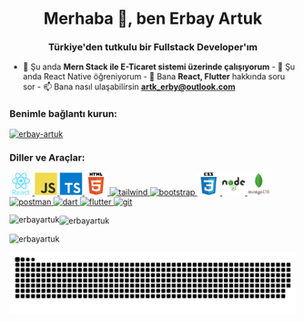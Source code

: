 <h1 align="center">Merhaba 👋, ben Erbay Artuk</h1>
<h3 align="center">Türkiye'den tutkulu bir Fullstack Developer'ım</h3>

- 🔭 Şu anda **Mern Stack ile E-Ticaret sistemi üzerinde çalışıyorum** - 🌱 Şu anda React Native
öğreniyorum - 💬 Bana **React, Flutter** hakkında soru sor - 📫 Bana nasıl
ulaşabilirsin **artk_erby@outlook.com**

<h3 align="left ">Benimle bağlantı kurun:</h3>
<p align="left">
  <a href="https://linkedin.com/in/erbay-artuk" target="blank"
    ><img align=center" src =
    "https://raw.githubusercontent.com/rahuldkjain/github-profile-readme-generator/master/src/images/icons/Social/linked-in-alt.svg"
    alt = "erbay-artuk" height = "30" width = "40" /></a
  >
</p>

<h3 align="left">Diller ve Araçlar:</h3>
<p align="left">
  <a href="https://reactjs.org/" target="_blank" rel="noreferrer">
    <img
      src="https://raw.githubusercontent.com/devicons/devicon/master/icons/react/react-original-wordmark.svg "
      alt="react"
      width="40"
      height="40"
    />
  </a>
  <a href="https://developer.mozilla.org/en-US/docs/Web/JavaScript" target="_blank" rel="noreferrer">
    <img
      src="https://raw.githubusercontent.com/devicons/devicon/master/icons/javascript/javascript-original.svg"
      alt="javascript"
      width="40"
      height="40"
    />
  </a>
  <a href="https: //www.typescriptlang.org/" target="_blank" rel="noreferrer">
    <img
      src="https://raw.githubusercontent.com/devicons/devicon/master/icons/typescript/typescript-original.svg"
      alt="typescript"
      width="40"
      height="40"
    />
  </a>
  <a href="https://www.w3.org/html/" target="_blank" rel="noreferrer">
    <img
      src="https://raw.githubusercontent.com/devicons/devicon/master/icons/html5/html5-original-wordmark.svg"
      alt="html5"
      width="40"
      height="40"
    />
  </a>
  <a href="https://tailwindcss.com/" target="_blank" rel="noreferrer">
    <img
      src="https://www.vectorlogo.zone/logos/tailwindcss/tailwindcss-icon.svg"
      alt="tailwind"
      width="40"
      height="40"
    />
  </a>
  <a href="https://getbootstrap.com" target="_blank" rel="noreferrer">
    <img
      src="https://raw.githubusercontent.com/devicons/devicon /master/icons/bootstrap/bootstrap-plain-wordmark.svg"
      alt="bootstrap"
      width="40"
      height="40"
    />
  </a>
  <a href="https://www.w3schools.com/css/" target="_blank" rel="noreferrer">
    <img
      src="https://raw.githubusercontent.com/devicons/devicon/master/icons/css3/css3-original-wordmark.svg"
      alt="css3"
      width="40"
      height="40"
    />
  </a>
  <a href="https://nodejs.org" target="_blank" rel="noreferrer">
    <img
      src="https://raw.githubusercontent.com/devicons/devicon/master/icons/nodejs/nodejs-original-wordmark.svg"
      alt="nodejs"
      width="40"
      height="40"
    />
  </a>
  <a href="https://www.mongodb.com/" target="_blank" rel="noreferrer">
    <img
      src="https://raw.githubusercontent.com/devicons/devicon/master/icons/mongodb/mongodb-original-wordmark.svg"
      alt="mongodb"
      width="40"
      height="40"
    />
  </a>
  <a href="https://postman.com" target="_blank" rel="noreferrer">
    <img
      src="https://www.vectorlogo.zone/logos/getpostman/getpostman-icon.svg"
      alt="postman"
      width="40"
      height="40"
    />
  </a>
  <a href="https://dart.dev" target="_blank" rel="noreferrer">
    <img
      src="https://www.vectorlogo.zone/logos/dartlang/dartlang-icon.svg"
      alt="dart"
      width="40"
      height="40"
    />
  </a>
  <a href="https://flutter.dev" target="_blank" rel="noreferrer">
    <img
      src="https://www.vectorlogo.zone/logos/flutterio/flutterio-icon.svg"
      alt="flutter"
      width="40"
      height="40"
    />
  </a>
  <a href="https://git-scm.com/" target="_blank" rel="noreferrer">
    <img
      src="https://www.vectorlogo.zone/logos/git-scm/git-scm-icon.svg"
      alt="git"
      width="40"
      height="40"
    />
  </a>
</p>

<p>
  <img
    align="left"
    src="https://github-readme-stats.vercel.app/api/top-langs?username=erbayartuk&show_icons=true&locale=en&layout=compact"
    alt="erbayartuk"
  />
</p>

<p>
  <img
    align="center"
    src="https://github-readme-stats.vercel.app/api?username=erbayartuk&show_icons=true&locale=en"
    alt="erbayartuk"
  />
</p>

<p>
  <img
    align="center"
    src="https://github-readme-streak-stats.herokuapp.com/?user=erbayartuk&"
    alt="erbayartuk"
  />
</p>

<picture>
  <source media="(prefers-color-scheme: dark)" srcset="https://raw.githubusercontent.com/erbayartuk/erbayartuk/output/github-contribution-grid-snake-dark.svg">
  <source media="(prefers-color-scheme: light)" srcset="https://raw.githubusercontent.com/erbayartuk/erbayartuk/output/github-contribution-grid-snake.svg">
  <img alt="github contribution grid snake animation" src="https://raw.githubusercontent.com/erbayartuk/erbayartuk/output/github-contribution-grid-snake.svg">
</picture>
